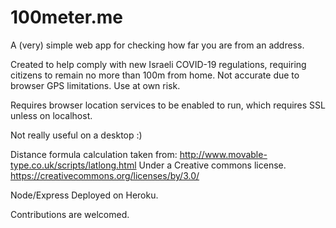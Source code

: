 # 100meter.me
 
A (very) simple web app for checking how far you are from an address.

Created to help comply with new Israeli COVID-19 regulations, requiring citizens to remain no more than 100m from home. Not accurate due to browser GPS limitations. Use at own risk.

Requires browser location services to be enabled to run, which requires SSL unless on localhost.

Not really useful on a desktop :)

Distance formula calculation taken from: http://www.movable-type.co.uk/scripts/latlong.html Under a Creative commons license. https://creativecommons.org/licenses/by/3.0/
 
Node/Express Deployed on Heroku.
 
Contributions are welcomed.
